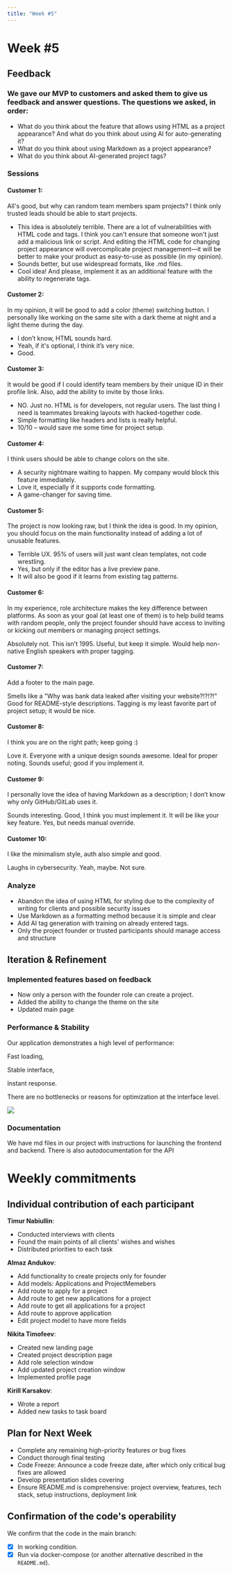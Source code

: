```yaml
---
title: "Week #5"
---
```


# **Week #5**

## Feedback

### We gave our MVP to customers and asked them to give us feedback and answer questions. The questions we asked, in order:

- What do you think about the feature that allows using HTML as a project appearance? And what do you think about using AI for auto-generating it?
- What do you think about using Markdown as a project appearance?
- What do you think about AI-generated project tags?

### Sessions

#### Customer 1:
All's good, but why can random team members spam projects? I think only trusted leads should be able to start projects.

- This idea is absolutely terrible. There are a lot of vulnerabilities with HTML code and tags. I think you can't ensure that someone won't just add a malicious link or script. And editing the HTML code for changing project appearance will overcomplicate project management—it will be better to make your product as easy-to-use as possible (in my opinion).
- Sounds better, but use widespread formats, like .md files.
- Cool idea! And please, implement it as an additional feature with the ability to regenerate tags.

#### Customer 2:
In my opinion, it will be good to add a color (theme) switching button. I personally like working on the same site with a dark theme at night and a light theme during the day.

- I don’t know, HTML sounds hard.
- Yeah, if it's optional, I think it’s very nice.
- Good.

#### Customer 3:
It would be good if I could identify team members by their unique ID in their profile link. Also, add the ability to invite by those links.

- NO. Just no. HTML is for developers, not regular users. The last thing I need is teammates breaking layouts with hacked-together code.
- Simple formatting like headers and lists is really helpful.
- 10/10 – would save me some time for project setup.

#### Customer 4:
I think users should be able to change colors on the site.

- A security nightmare waiting to happen. My company would block this feature immediately.
- Love it, especially if it supports code formatting.
- A game-changer for saving time.

#### Customer 5:
The project is now looking raw, but I think the idea is good. In my opinion, you should focus on the main functionality instead of adding a lot of unusable features.

- Terrible UX. 95% of users will just want clean templates, not code wrestling.
- Yes, but only if the editor has a live preview pane.
- It will also be good if it learns from existing tag patterns.

#### Customer 6:
In my experience, role architecture makes the key difference between platforms. As soon as your goal (at least one of them) is to help build teams with random people, only the project founder should have access to inviting or kicking out members or managing project settings.

Absolutely not. This isn’t 1995.
Useful, but keep it simple.
Would help non-native English speakers with proper tagging.

#### Customer 7:
Add a footer to the main page.

Smells like a "Why was bank data leaked after visiting your website?!?!?!"
Good for README-style descriptions.
Tagging is my least favorite part of project setup; it would be nice.

#### Customer 8:
I think you are on the right path; keep going :)

Love it. Everyone with a unique design sounds awesome.
Ideal for proper noting.
Sounds useful; good if you implement it.

#### Customer 9:
I personally love the idea of having Markdown as a description; I don’t know why only GitHub/GitLab uses it.

Sounds interesting.
Good, I think you must implement it. It will be like your key feature.
Yes, but needs manual override.

#### Customer 10:
I like the minimalism style, auth also simple and good.

Laughs in cybersecurity.
Yeah, maybe.
Not sure.

### Analyze

- Abandon the idea of using HTML for styling due to the complexity of writing for clients and possible security issues
- Use Markdown as a formatting method because it is simple and clear
- Add AI tag generation with training on already entered tags.
- Only the project founder or trusted participants should manage access and structure

## Iteration & Refinement

### Implemented features based on feedback

- Now only a person with the founder role can create a project.
- Added the ability to change the theme on the site
- Updated main page

### Performance & Stability

Our application demonstrates a high level of performance:

Fast loading,

Stable interface,

Instant response.

There are no bottlenecks or reasons for optimization at the interface level.

![](https://github.com/IU-Capstone-Project-2025/ProjectOR/blob/main/docs/images/performance.jpg?raw=true)

### Documentation

We have md files in our project with instructions for launching the frontend and backend. There is also autodocumentation for the API

# Weekly commitments

## Individual contribution of each participant

**Timur Nabiullin**: 
- Conducted interviews with clients
- Found the main points of all clients' wishes and wishes
- Distributed priorities to each task

**Almaz Andukov**:
- Add functionality to create projects only for founder
- Add models: Applications and ProjectMemebers 
- Add route to apply for a project
- Add route to get new applications for a project
- Add route to get all applications for a project 
- Add route to approve application
- Edit project model to have more fields

**Nikita Timofeev**:
- Created new landing page
- Created project description page
- Add role selection window
- Add updated project creation window
- Implemented profile page

**Kirill Karsakov**: 
- Wrote a report
- Added new tasks to task board


## Plan for Next Week

- Complete any remaining high-priority features or bug fixes
- Conduct thorough final testing
- Code Freeze: Announce a code freeze date, after which only critical bug fixes are allowed
- Develop presentation slides covering
- Ensure README.md is comprehensive: project overview, features, tech stack, setup instructions, deployment link

## Confirmation of the code's operability

We confirm that the code in the main branch:
- [x] In working condition.
- [x] Run via docker-compose (or another alternative described in the `README.md`).